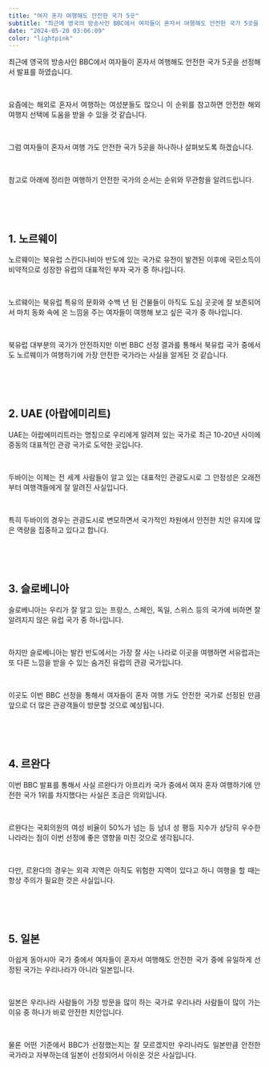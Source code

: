 ```yaml
---
title: "여자 혼자 여행해도 안전한 국가 5곳"
subtitle: "최근에 영국의 방송사인 BBC에서 여자들이 혼자서 여행해도 안전한 국가 5곳을 선정해서 발표를 하였습니다. 요즘에는 해외로 혼자서 여행하는 여성분들도 많으니 이 순위를 참고하면 안전한 해외 여행지 선택에 도움을 받을 수 있을 것 같습니다. 여자들이 혼자서 여행 가도 안전한 국가 5곳을 정리한 글입니다."
date: "2024-05-20 03:06:09"
color: "lightpink"
---
```



<p style="text-align: justify;" data-ke-size="size16">최근에 영국의 방송사인 BBC에서 여자들이 혼자서 여행해도 안전한 국가 5곳을 선정해서 발표를 하였습니다.</p>
<p style="text-align: justify;" data-ke-size="size16"><br></p>
<p style="text-align: justify;" data-ke-size="size16">요즘에는 해외로 혼자서 여행하는 여성분들도 많으니 이 순위를 참고하면 안전한 해외 여행지 선택에 도움을 받을 수 있을 것 같습니다.</p>
<p style="text-align: justify;" data-ke-size="size16"><br></p>
<p style="text-align: justify;" data-ke-size="size16">그럼 여자들이 혼자서 여행 가도 안전한 국가 5곳을 하나하나 살펴보도록 하겠습니다.</p>
<p style="text-align: justify;" data-ke-size="size16"><br></p>
<p style="text-align: justify;" data-ke-size="size16">참고로 아래에 정리한 여행하기 안전한 국가의 순서는 순위와 무관함을 알려드립니다.</p>
<p style="text-align: justify;" data-ke-size="size16"><br></p>
<p style="text-align: justify;" data-ke-size="size16"><br></p>
<h2 style="text-align: justify;" data-ke-size="size26"><b>1. 노르웨이</b></h2>
<p style="text-align: justify;" data-ke-size="size16">노르웨이는 북유럽 스칸디나비아 반도에 있는 국가로 유전이 발견된 이후에 국민소득이 비약적으로 성장한 유럽의 대표적인 부자 국가 중 하나입니다.</p>
<p style="text-align: justify;" data-ke-size="size16"><br></p>
<p style="text-align: justify;" data-ke-size="size16">노르웨이는 북유럽 특유의 문화와 수백 년 된 건물들이 아직도 도심 곳곳에 잘 보존되어서 마치 동화 속에 온 느낌을 주는 여자들이 여행해 보고 싶은 국가 중 하나입니다.</p>
<p style="text-align: justify;" data-ke-size="size16"><br></p>
<p style="text-align: justify;" data-ke-size="size16">북유럽 대부분의 국가가 안전하지만 이번 BBC 선정 결과를 통해서 북유럽 국가 중에서도 노르웨이가 여행하기에 가장 안전한 국가라는 사실을 알게된 것 같습니다.</p>
<p style="text-align: justify;" data-ke-size="size16"><br></p>
<p style="text-align: justify;" data-ke-size="size16"><br></p>
<h2 style="text-align: justify;" data-ke-size="size26"><b>2. UAE (아랍에미리트)</b></h2>
<p style="text-align: justify;" data-ke-size="size16">UAE는 아랍에미리트라는 명칭으로 우리에게 알려져 있는 국가로 최근 10-20년 사이에 중동의 대표적인 관광 국가로 도약한 곳입니다.</p>
<p style="text-align: justify;" data-ke-size="size16"><br></p>
<p style="text-align: justify;" data-ke-size="size16">두바이는 이제는 전 세계 사람들이 알고 있는 대표적인 관광도시로 그 안정성은 오래전부터 여행객들에게 잘 알려진 사실입니다.</p>
<p style="text-align: justify;" data-ke-size="size16"><br></p>
<p style="text-align: justify;" data-ke-size="size16">특히 두바이의 경우는 관광도시로 변모하면서 국가적인 차원에서 안전한 치안 유지에 많은 역량을 집중하고 있다고 합니다.</p>
<p style="text-align: justify;" data-ke-size="size16"><br></p>
<p style="text-align: justify;" data-ke-size="size16"><br></p>
<h2 style="text-align: justify;" data-ke-size="size26"><b>3. 슬로베니아</b></h2>
<p style="text-align: justify;" data-ke-size="size16">슬로베니아는 우리가 잘 알고 있는 프랑스, 스페인, 독일, 스위스 등의 국가에 비하면 잘 알려지지 않은 유럽 국가 중 하나입니다.</p>
<p style="text-align: justify;" data-ke-size="size16"><br></p>
<p style="text-align: justify;" data-ke-size="size16">하지만 슬로베니아는 발칸 반도에서는 가장 잘 사는 나라로 이곳을 여행하면 서유럽과는 또 다른 느낌을 받을 수 있는 숨겨진 유럽의 관광 국가입니다.</p>
<p style="text-align: justify;" data-ke-size="size16"><br></p>
<p style="text-align: justify;" data-ke-size="size16">이곳도 이번 BBC 선정을 통해서 여자들이 혼자 여행 가도 안전한 국가로 선정된 만큼 앞으로 더 많은 관광객들이 방문할 것으로 예상됩니다.</p>
<p style="text-align: justify;" data-ke-size="size16"><br></p>
<p style="text-align: justify;" data-ke-size="size16"><br></p>
<h2 style="text-align: justify;" data-ke-size="size26"><b>4. 르완다</b></h2>
<p style="text-align: justify;" data-ke-size="size16">이번 BBC 발표를 통해서 사실 르완다가 아프리카 국가 중에서 여자 혼자 여행하기에 안전한 국가 1위를 차지했다는 사실은 조금은 의외입니다.</p>
<p style="text-align: justify;" data-ke-size="size16"><br></p>
<p style="text-align: justify;" data-ke-size="size16">르완다는 국회의원의 여성 비율이 50%가 넘는 등 남녀 성 평등 지수가 상당히 우수한 나라라는 점이 이번 선정에 좋은 영향을 미친 것으로 생각됩니다.</p>
<p style="text-align: justify;" data-ke-size="size16"><br></p>
<p style="text-align: justify;" data-ke-size="size16">다만, 르완다의 경우는 외곽 지역은 아직도 위험한 지역이 있다고 하니 여행을 할 때는 항상 주의가 필요한 것은 사실입니다.</p>
<p style="text-align: justify;" data-ke-size="size16"><br></p>
<p style="text-align: justify;" data-ke-size="size16"><br></p>
<h2 style="text-align: justify;" data-ke-size="size26"><b>5. 일본</b></h2>
<p style="text-align: justify;" data-ke-size="size16">아쉽게 동아시아 국가 중에서 여자들이 혼자서 여행해도 안전한 국가 중에 유일하게 선정된 국가는 우리나라가 아니라 일본입니다.</p>
<p style="text-align: justify;" data-ke-size="size16"><br></p>
<p style="text-align: justify;" data-ke-size="size16">일본은 우리나라 사람들이 가장 방문을 많이 하는 국가로 우리나라 사람들이 많이 가는 이유 중 하나가 바로 안전한 치안입니다.</p>
<p style="text-align: justify;" data-ke-size="size16"><br></p>
<p style="text-align: justify;" data-ke-size="size16">물론 어떤 기준에서 BBC가 선정했는지는 잘 모르겠지만 우리나라도 일본만큼 안전한 국가라고 자부하는데 일본이 선정되어서 아쉬운 것은 사실입니다.&nbsp;</p>
<p style="text-align: justify;" data-ke-size="size16"><br></p>
